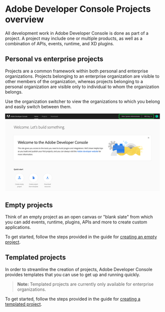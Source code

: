 # Adobe Developer Console Projects overview

All development work in Adobe Developer Console is done as part of a project. A project may include one or multiple products, as well as a combination of APIs, events, runtime, and XD plugins. 

## Personal vs enterprise projects

Projects are a common framework within both personal and enterprise organizations. Projects belonging to an enterprise organization are visible to other members of the organization, whereas projects belonging to a personal organization are visible only to individual to whom the organization belongs.

Use the organization switcher to view the organizations to which you belong and easily switch between them.

![Organization switcher on the console home screen.](images/switch-organizations.png)

## Empty projects

Think of an empty project as an open canvas or "blank slate" from which you can add events, runtime, plugins, APIs and more to create custom applications.

To get started, follow the steps provided in the guide for [creating an empty project](projects-empty.md).

## Templated projects

In order to streamline the creation of projects, Adobe Developer Console provides templates that you can use to get up and running quickly. 

> **Note:** Templated projects are currently only available for enterprise organizations.

To get started, follow the steps provided in the guide for [creating a templated project](projects-template.md).